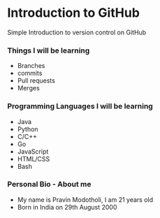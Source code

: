 # Introduction to GitHub
Simple Introduction to version control on GitHub

### Things I will be learning 
- Branches 
- commits 
- Pull requests 
- Merges

### Programming Languages I will be learning
- Java
- Python
- C/C++
- Go
- JavaScript
- HTML/CSS
- Bash

### Personal Bio - About me
- My name is Pravin Modotholi, I am 21 years old
- Born in India on 29th August 2000
